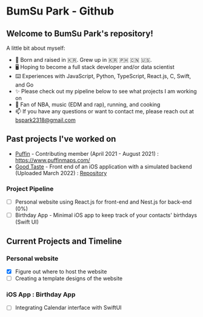 # BumSu Park - Github

## Welcome to BumSu Park's repository! 
A little bit about myself: 
- 🐣 Born and raised in 🇰🇷. Grew up in 🇰🇷 🇵🇭 🇨🇳 🇺🇸.
- 🖥 Hoping to become a full stack developer and/or data scientist
- ⌨️ Experiences with JavaScript, Python, TypeScript, React.js, C, Swift, and Go
- ✨ Please check out my pipeline below to see what projects I am working on 
- 🏀 Fan of NBA, music (EDM and rap), running, and cooking
- 📫 If you have any questions or want to contact me, please reach out at bspark2318@gmail.com

## Past projects I've worked on
- [Puffin](https://www.puffinmaps.com/)  - Contributing member (April 2021 - August 2021) : https://www.puffinmaps.com/
- [Good Taste](https://github.com/bspark2318/good-taste-ios) - Front end of an iOS application with a simulated backend (Uploaded March 2022) : [Repository](https://github.com/bspark2318/good-taste-ios)

### Project Pipeline 
- [ ] Personal website using React.js for front-end and Nest.js for back-end (0%)
- [ ] Birthday App - Minimal iOS app to keep track of your contacts' birthdays (Swift UI)

## Current Projects and Timeline

### Personal website 
- [x] Figure out where to host the website 
- [ ] Creating a template designs of the website

### iOS App : Birthday App
- [ ] Integrating Calendar interface with SwiftUI


